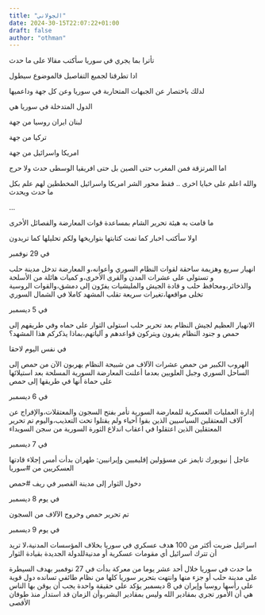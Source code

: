 ```yaml
---
title: "الجولاني"
date: 2024-30-15T22:07:22+01:00
draft: false
author: "othman"
---
```


تأترا بما يجري في سوريا سأكتب مقالا على ما حدث

ادا تطرقنا لجميع التفاصيل فالموضوع سيطول

لدلك باختصار
عن الجبهات المتحاربة في سوريا وعن كل جهة وداعميها

الدول المتدخلة في سوريا هي

لبنان ايران روسيا من جهة

تركيا من جهة

امريكا واسرائيل من جهة

اما المرتزقة فمن المغرب حتى الصين بل حتى افريقيا الوسطى حدث ولا حرج

والله اعلم على خبايا اخرى .. فقط محور الشر امريكا واسرائيل المخططين لهم علم بكل ما حدث ويحدث

...

ما قامت به هيئة تحرير الشام بمساعدة قوات المعارضة والفصائل الأخرى

اولا سأكتب اخبار كما تمت كتابتها بتواريخها ولكم تحليلها كما تريدون

في 29 نوفمبر

انهيار سريع وهزيمة ساحقة لقوات النظام السوري وأعوانه،و المعارضة تدخل مدينة حلب و تستولى على عشرات المدن والقرى الأخرى،و كميات هائلة من الأسلحة والذخائر،ومحافظ حلب و قادة الجيش والمليشيات يفرّون إلى دمشق،والقوات الروسية تخلى مواقعها،تغيرات سريعة تقلب المشهد كاملا في الشمال السوري

في 5 ديسمبر

الانهيار العظيم لجيش النظام بعد تحرير حلب استولى الثوار على حماه وفي طريقهم إلى حمص و جنود النظام يفرون ويتركون قواعدهم و آلياتهم،بماذا يذكركم هذا المشهد؟

في نفس اليوم لاحقا

الهروب الكبير من حمص عشرات الآلاف من شبيحة النظام يهربون الآن من حمص إلى الساحل السوري وجبل العلويين بعدما أعلنت المعارضة السورية المسلحة بعد استيلائها على حماة أنها في طريقها إلى حمص

في 6 ديسمبر

إدارة العمليات العسكرية للمعارضة السورية تأمر بفتح السجون والمعتقلات،والإفراج عن آلاف المعتقلين السياسيين الذين بقوا أحياء ولم يقتلوا تحت التعذيب،واليوم تم تحرير المعتقلين الذين اعتقلوا في اعقاب اندلاع الثورة السورية من سجن السويداء

في 7 ديسمبر

عاجل | نيويورك تايمز عن مسؤولين إقليميين وإيرانيين: طهران بدأت أمس إجلاء قادتها العسكريين من #سوريا

دخول الثوار إلى مدينة القصير في ريف #حمص

في يوم 8 ديسمبر

تم تحرير حمص وخروج الآلاف من السجون

في يوم 9 ديسمبر

اسرائيل ضربت أكثر من 100 هدف عسكري في سوريا بخلاف المؤسسات المدنية،لا تريد أن تترك اسرائيل أي مقومات عسكرية أو مدنيةللدولة الجديدة بقيادة الثوار

ما حدث في سوريا خلال أحد عشر يوما من معركة بدأت في 27 نوفمبر بهدف السيطرة على مدينة حلب أو جزء منها وانتهت بتحرير سوريا كلها من نظام طائفي تسانده دول قوية على رأسها روسيا وإيران في 8 ديسمبر يؤكد على حقيقة واحدة يجب أن يوقن بها الناس هي أن الأمور تجري بمقادير الله وليس بمقادير البشر،وأن الزمان قد استدار منذ طوفان الأقصى
